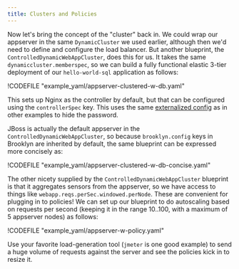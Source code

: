 ```yaml
---
title: Clusters and Policies
---
```


Now let's bring the concept of the "cluster" back in.
We could wrap our appserver in the same `DynamicCluster` we used earlier,
although then we'd need to define and configure the load balancer.
But another blueprint, the `ControlledDynamicWebAppCluster`, does this for us.
It takes the same `dynamiccluster.memberspec`, so we can build a fully functional elastic 3-tier
deployment of our `hello-world-sql` application as follows:

!CODEFILE "example_yaml/appserver-clustered-w-db.yaml"


This sets up Nginx as the controller by default, but that can be configured
using the `controllerSpec` key. 
This uses the same [externalized config]({{book.path.docs}}/ops/externalized-configuration.md) 
as in other examples to hide the password.

JBoss is actually the default appserver in the `ControlledDynamicWebAppCluster`,
so because `brooklyn.config` keys in Brooklyn are inherited by default,
the same blueprint can be expressed more concisely as:

!CODEFILE "example_yaml/appserver-clustered-w-db-concise.yaml"
 
The other nicety supplied by the `ControlledDynamicWebAppCluster` blueprint is that
it aggregates sensors from the appserver, so we have access to things like
`webapp.reqs.perSec.windowed.perNode`.
These are convenient for plugging in to policies!
We can set up our blueprint to do autoscaling based on requests per second
(keeping it in the range 10..100, with a maximum of 5 appserver nodes)
as follows: 

!CODEFILE "example_yaml/appserver-w-policy.yaml"

Use your favorite load-generation tool (`jmeter` is one good example) to send a huge
volume of requests against the server and see the policies kick in to resize it.

